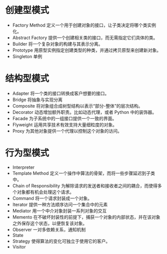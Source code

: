 # 创建型模式

- Factory Method 定义一个用于创建对象的接口，让子类决定将哪个类实例化。
- Abstract Factory 提供一个创建相关类的接口，而无需指定它们具体的类。
- Builder 将一个复杂对象的构建与其表示分离。
- Prototype 用原型实例指定创建类型的种类，并通过拷贝原型来创建新对象。
- Singleton 单例

# 结构型模式

- Adapter 将一个类的接口转换成客户想要的接口。
- Bridge 将抽象与实现分离
- Composite 将对象组合成树型结构以表示“部分-整体”的层次结构。
- Decorator 动态增加额外职责。比如动态代理，或者 Python 中的装饰器。
- Facade 为子系统中的一组接口提供一个一致的界面。
- Flyweight 运用共享技术有效支持大量细粒度的对象。
- Proxy 为其他对象提供一个代理以控制这个对象的访问。

# 行为型模式

- Interpreter
- Template Method 定义一个操作中算法的骨架，而将一些步骤延迟到子类中。
- Chain of Responsibility 为解除请求的发送者和接收者之间的耦合，而使得多个对象都有机会处理这个请求。
- Command 将一个请求封装成一个对象。
- Iterator 提供一种方法顺序访问一个集合中的元素
- Mediator 用一个中介对象封装一系列对象的交互
- Memento 在不破坏封装性的前提下，捕获一个对象的内部状态，并在该对象之外保存这个状态，以便恢复该对象。
- Observer 一对多依赖关系，通知机制
- State
- Strategy 使得算法的变化可独立于使用它的客户。
- Visitor
